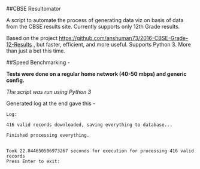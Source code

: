 ##CBSE Resultomator

A script to automate the process of generating data viz on basis of data from the CBSE results site.
Currently supports only 12th Grade results.

Based on the project https://github.com/anshuman73/2016-CBSE-Grade-12-Results , but faster, efficient, and more useful. Supports Python 3.
More than just a bet this time.

##Speed Benchmarking -

**Tests were done on a regular home network (40-50 mbps) and generic config.**

*The script was run using Python 3*

Generated log at the end gave this -

```
Log:

416 valid records downloaded, saving everything to database...

Finished processing everything.


Took 22.844650506973267 seconds for execution for processing 416 valid records
Press Enter to exit:
```

